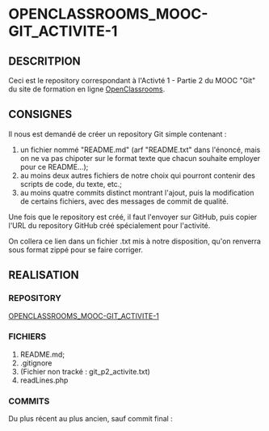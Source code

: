 # OPENCLASSROOMS_MOOC-GIT_ACTIVITE-1

## DESCRITPION

Ceci est le repository correspondant à l'Activté 1 - Partie 2 du MOOC "Git" du site de formation en ligne [OpenClassrooms](https://openclassrooms.com/courses/gerer-son-code-avec-git-et-github).

## CONSIGNES
Il nous est demandé de créer un repository Git simple contenant :
	
1. un fichier nommé "README.md" (arf "README.txt" dans l'énoncé, mais on ne va pas chipoter sur le format texte que chacun souhaite employer pour ce README...);
2. au moins deux autres fichiers de notre choix qui pourront contenir des scripts de code, du texte, etc.;
3. au moins quatre commits distinct montrant l'ajout, puis la modification de certains fichiers, avec des messages de commit de qualité.

Une fois que le repository est créé, il faut l'envoyer sur GitHub, puis copier l'URL du repository GitHub créé spécialement pour l'activité.

On collera ce lien dans un fichier .txt mis à notre disposition, qu'on renverra sous format zippé pour se faire corriger.

## REALISATION
### REPOSITORY
[OPENCLASSROOMS_MOOC-GIT_ACTIVITE-1](https://github.com/AudeizReading/OPENCLASSROOMS_MOOC-GIT_ACTIVITE-1)
### FICHIERS
1. README.md;
2. .gitignore
3. (Fichier non tracké : git_p2_activite.txt)
4. readLines.php
### COMMITS
Du plus récent au plus ancien, sauf commit final :
